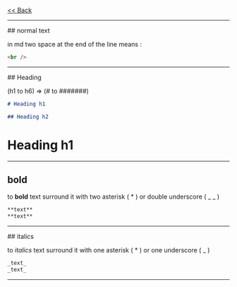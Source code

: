 [<< Back](./Markdown.md)

<hr>
## normal text

in md two space at the end of the line means :

```html
<br />
```

<hr>
## Heading

(h1 to h6) => (# to #######)

```markdown
# Heading h1

## Heading h2
```

# Heading h1

<hr>

## bold

to **bold** text surround it with two asterisk ( \* ) or double underscore ( \_ \_ )

```markdown
**text**
**text**
```

<hr>
## italics

to _italics_ text surround it with one asterisk ( \* ) or one underscore ( \_ )

```markdown
_text_
_text_
```

<hr>

##
